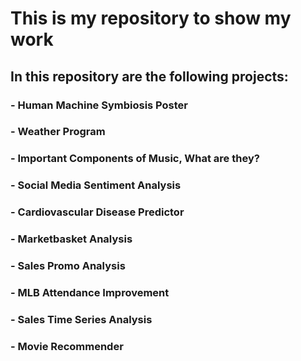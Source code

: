 # This is my repository to show my work
## In this repository are the following projects:
### - Human Machine Symbiosis Poster
### - Weather Program
### - Important Components of Music, What are they?
### - Social Media Sentiment Analysis
### - Cardiovascular Disease Predictor 
### - Marketbasket Analysis
### - Sales Promo Analysis
### - MLB Attendance Improvement  
### - Sales Time Series Analysis
### - Movie Recommender 
